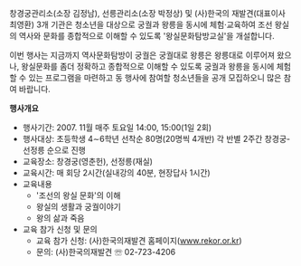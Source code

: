 창경궁관리소(소장 김정남), 선릉관리소(소장 박정상) 및 (사)한국의 재발견(대표이사 최영환) 3개 기관은 청소년을 대상으로 궁궐과 왕릉을 동시에 체험·교육하여 조선 왕실의 역사와 문화를 종합적으로 이해할 수 있도록 '왕실문화탐방교실'을 개설합니다.

이번 행사는 지금까지 역사문화탐방이 궁궐은 궁궐대로 왕릉은 왕릉대로 이루어져 왔으나, 왕실문화를 좀더 정확하고 종합적으로 이해할 수 있도록 궁궐과 왕릉을 동시에 체험할 수 있는 프로그램을 마련하고 동 행사에 참여할 청소년들을 공개 모집하오니 많은 참여 바랍니다.

**행사개요**
- 행사기간: 2007. 11월 매주 토요일 14:00, 15:00(1일 2회)
- 행사대상: 초등학생 4∼6학년 선착순 80명(20명씩 4개반)
  각 반별 2주간 창경궁-선정릉 순으로 진행
- 교육장소: 창경궁(영춘헌), 선정릉(재실)
- 교육시간: 매 회당 2시간(실내강의 40분, 현장답사 1시간)
- 교육내용
  - '조선의 왕실 문화'의 이해
  - 왕실의 생활과 궁궐이야기
  - 왕의 삶과 죽음
- 교육 참가 신청 및 문의
  - 교육 참가 신청: (사)한국의재발견 홈페이지(www.rekor.or.kr)
  - 문의: (사)한국의재발견 ☏ 02-723-4206